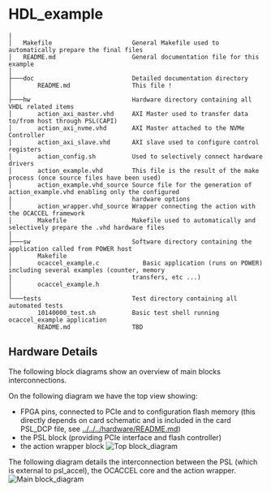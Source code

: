 # HDL_example
```
|
│   Makefile                      General Makefile used to automatically prepare the final files
│   README.md                     General documentation file for this example
│
├───doc                           Detailed documentation directory
│       README.md                 This file !   
│
├───hw                            Hardware directory containing all VHDL related items
│       action_axi_master.vhd     AXI Master used to transfer data to/from host through PSL(CAPI)
│       action_axi_nvme.vhd       AXI Master attached to the NVMe Controller
│       action_axi_slave.vhd      AXI slave used to configure control registers
│       action_config.sh          Used to selectively connect hardware drivers
│       action_example.vhd        This file is the result of the make process (once source files have been used)
│       action_example.vhd_source Source file for the generation of action_example.vhd enabling only the configured
|                                 hardware options
│       action_wrapper.vhd_source Wrapper connecting the action with the OCACCEL framework
│       Makefile                  Makefile used to automatically and selectively prepare the .vhd hardware files
│
├───sw                            Software directory containing the application called from POWER host
│       Makefile
│       ocaccel_example.c            Basic application (runs on POWER) including several examples (counter, memory
|                                 transfers, etc ...)
│       ocaccel_example.h            
│
└───tests                         Test directory containing all automated tests
        10140000_test.sh          Basic test shell running ocaccel_example application
        README.md                 TBD
```
## Hardware Details
The following block diagrams show an overview of main blocks interconnections.

On the following diagram we have the top view showing:
- FPGA pins, connected to PCIe and to configuration flash memory (this directly depends on card schematic and is included in the card PSL_DCP file, see [../../../hardware/README.md](../../../hardware/README.md#ocaccel_env))
- the PSL block (providing PCIe interface and flash controller)
- the action wrapper block
![Top block_diagram](./top_blocks.png "OCACCEL")

The following diagram details the interconnection between the PSL (which is external to psl_accel), the OCACCEL core and the action wrapper.
![Main block_diagram](./main_blocks.png "OCACCEL")
